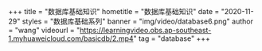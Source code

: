 +++
    title = "数据库基础知识"
    hometitle = "数据库基础知识"
    date = "2020-11-29"
    styles = "数据库基础系列"
    banner = "img/video/database6.png"
    author = "wang"
    videourl = "https://learningvideo.obs.ap-southeast-1.myhuaweicloud.com/basicdb/2.mp4" 
    tag = "database"
+++